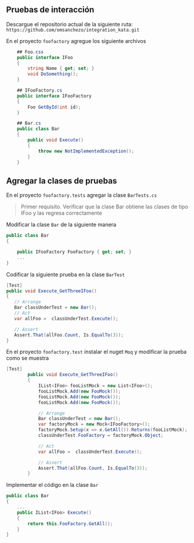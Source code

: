 
## Pruebas de interacción

Descargue el repositorio actual de la siguiente ruta: `https://github.com/omsanchezo/integration_kata.git`

En el proyecto  `foofactory` agregue los siguiente archivos

```csharp
    ## Foo.css
    public interface IFoo
    {
        string Name { get; set; }
        void DoSomething();
    }
```

```csharp
    ## IFooFactory.cs
    public interface IFooFactory
    {
        Foo GetById(int id);
    }
```

```csharp
    ## Bar.cs
    public class Bar
    {
        public void Execute()
        {
            throw new NotImplementedException();
        }
    }
```

## Agregar la clases de pruebas

En el proyecto `foofactory.tests` agregar la clase `BarTests.cs` 

> Primer requisito. Verificar que la clase Bar obtiene las clases de tipo IFoo y las regresa correctamente

Modificar la clase `Bar` de la siguiente manera

```csharp
public class Bar
{

    public IFooFactory FooFactory { get; set; }
    ...   
}
```

Codificar la siguiente prueba en la clase `BarTest`

```csharp
[Test]
public void Execute_GetThreeIFoo()
{
   // Arrange
   Bar classUnderTest = new Bar();
   // Act
   var allFoo =  classUnderTest.Execute();

   // Assert
   Assert.That(allFoo.Count, Is.EqualTo(3));
}
```

En el proyecto  `foofactory.test` instalar el nuget `Moq` y modificar la prueba como se muestra

```csharp
[Test]
        public void Execute_GetThreeIFoo()
        {
            IList<IFoo> fooListMock = new List<IFoo>();
            fooListMock.Add(new FooMock());
            fooListMock.Add(new FooMock());
            fooListMock.Add(new FooMock());

            // Arrange
            Bar classUnderTest = new Bar();
            var factoryMock = new Mock<IFooFactory>();
            factoryMock.Setup(x => x.GetAll()).Returns(fooListMock);
            classUnderTest.FooFactory = factoryMock.Object;

            // Act
            var allFoo =  classUnderTest.Execute();

            // Assert
            Assert.That(allFoo.Count, Is.EqualTo(3));
        }
```

Implementar el código en la clase `Bar`

```csharp
public class Bar
{
	...
    public IList<IFoo> Execute()
    {
        return this.FooFactory.GetAll();
    }
}
```
